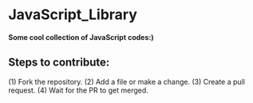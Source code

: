 # JavaScript_Library

#### Some cool collection of JavaScript codes:)

## Steps to contribute:
(1) Fork the repository.
(2) Add a file or make a change. 
(3) Create a pull request. 
(4) Wait for the PR to get merged.
